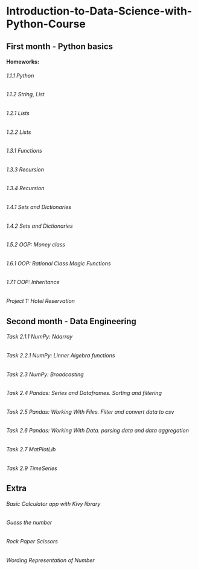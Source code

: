 # Introduction-to-Data-Science-with-Python-Course
## First month - Python basics
  #### Homeworks:
###### 1.1.1 Python
###### 1.1.2 String, List
###### 1.2.1 Lists
###### 1.2.2 Lists
###### 1.3.1 Functions
###### 1.3.3 Recursion
###### 1.3.4 Recursion
###### 1.4.1 Sets and Dictionaries
###### 1.4.2 Sets and Dictionaries
###### 1.5.2 OOP: Money class
###### 1.6.1 OOP: Rational Class Magic Functions
###### 1.7.1 OOP: Inheritance
###### Project 1: Hotel Reservation

## Second month - Data Engineering
###### Task 2.1.1 NumPy: Ndarray
###### Task 2.2.1 NumPy: Linner Algebra functions
###### Task 2.3 NumPy: Broadcasting
###### Task 2.4 Pandas: Series and Dataframes. Sorting and filtering
###### Task 2.5 Pandas: Working With Files. Filter and convert data to csv
###### Task 2.6 Pandas: Working With Data. parsing data and data aggregation
###### Task 2.7 MatPlotLib
###### Task 2.9 TimeSeries

## Extra
###### Basic Calculator app with Kivy library
###### Guess the number
###### Rock Paper Scissors 
###### Wording Representation of Number
